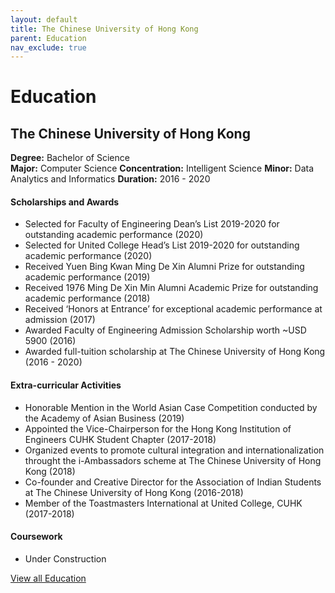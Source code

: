 ```yaml
---
layout: default
title: The Chinese University of Hong Kong
parent: Education
nav_exclude: true
---
```

# Education

## The Chinese University of Hong Kong
**Degree:** Bachelor of Science  
**Major:** Computer Science 
**Concentration:** Intelligent Science
**Minor:** Data Analytics and Informatics
**Duration:** 2016 - 2020

#### Scholarships and Awards
*	Selected for Faculty of Engineering Dean’s List 2019-2020 for outstanding academic performance (2020)
*	Selected for United College Head’s List 2019-2020 for outstanding academic performance (2020)
*	Received Yuen Bing Kwan Ming De Xin Alumni Prize for outstanding academic performance (2019)
*	Received 1976 Ming De Xin Min Alumni Academic Prize for outstanding academic performance (2018)             
*	Received ‘Honors at Entrance’ for exceptional academic performance at admission (2017)                                             
*	Awarded Faculty of Engineering Admission Scholarship worth ~USD 5900 (2016)
*	Awarded full-tuition scholarship at The Chinese University of Hong Kong (2016 - 2020)

#### Extra-curricular Activities
*	Honorable Mention in the World Asian Case Competition conducted by the Academy of Asian Business (2019)                              
*	Appointed the Vice-Chairperson for the Hong Kong Institution of Engineers CUHK Student Chapter (2017-2018)
*	Organized events to promote cultural integration and internationalization throught the i-Ambassadors scheme at The Chinese University of Hong Kong (2018)
*	Co-founder and Creative Director for the Association of Indian Students at The Chinese University of Hong Kong (2016-2018)      
*	Member of the Toastmasters International at United College, CUHK (2017-2018)

#### Coursework
* Under Construction

[View all Education](https://muditchaudhary.github.io/docs/education/)